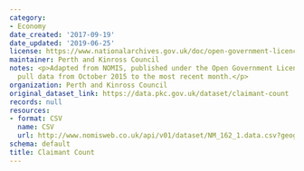 ```yaml
---
category:
- Economy
date_created: '2017-09-19'
date_updated: '2019-06-25'
license: https://www.nationalarchives.gov.uk/doc/open-government-licence/version/3/
maintainer: Perth and Kinross Council
notes: <p>Adapted from NOMIS, published under the Open Government Licence. This will
  pull data from October 2015 to the most recent month.</p>
organization: Perth and Kinross Council
original_dataset_link: https://data.pkc.gov.uk/dataset/claimant-count
records: null
resources:
- format: CSV
  name: CSV
  url: http://www.nomisweb.co.uk/api/v01/dataset/NM_162_1.data.csv?geography=973079520,973079539,973079516,973079540...973079542,973079522,973079525,973079532,973079517,973079538,973079518,973079519,973079536,973079533,973079521,973079535,973079528,973079537,973079513,973079527,973079544,973079514,973079523,973079530,973079515,973079531,973079529,973079545,973079512,973079546,973079534,973079543,973079524,973079526&date=latestMINUS23-latest&gender=0&age=0...4&measure=1&measures=20100&select=date_name,geography_name,geography_code,gender_name,age_name,measure_name,measures_name,obs_value,obs_status_name
schema: default
title: Claimant Count
---
```

